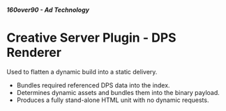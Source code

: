 ##### 160over90 - Ad Technology

# Creative Server Plugin - DPS Renderer

Used to flatten a dynamic build into a static delivery.

- Bundles required referenced DPS data into the index.
- Determines dynamic assets and bundles them into the binary payload.
- Produces a fully stand-alone HTML unit with no dynamic requests.


